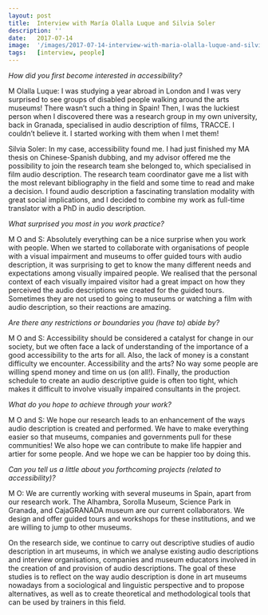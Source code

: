 ```yaml
---
layout: post
title:  Interview with María Olalla Luque and Silvia Soler
description: ''
date:   2017-07-14
image:  '/images/2017-07-14-interview-with-maria-olalla-luque-and-silvia-soler.jpg'
tags:   [interview, people]
---
```


*How did you first become interested in accessibility?*

M Olalla Luque: I was studying a year abroad in London and I was very surprised to see groups of disabled people walking around the arts museums! There wasn’t such a thing in Spain! Then, I was the luckiest person when I discovered there was a research group in my own university, back in Granada, specialised in audio description of films, TRACCE. I couldn’t believe it. I started working with them when I met them!

Silvia Soler: In my case, accessibility found me. I had just finished my MA thesis on Chinese-Spanish dubbing, and my advisor offered me the possibility to join the research team she belonged to, which specialised in film audio description. The research team coordinator gave me a list with the most relevant bibliography in the field and some time to read and make a decision. I found audio description a fascinating translation modality with great social implications, and I decided to combine my work as full-time translator with a PhD in audio description.

*What surprised you most in you work practice?*

M O and S: Absolutely everything can be a nice surprise when you work with people. When we started to collaborate with organisations of people with a visual impairment and museums to offer guided tours with audio description, it was surprising to get to know the many different needs and expectations among visually impaired people. We realised that the personal context of each visually impaired visitor had a great impact on how they perceived the audio descriptions we created for the guided tours. Sometimes they are not used to going to museums or watching a film with audio description, so their reactions are amazing.

*Are there any restrictions or boundaries you (have to) abide by?*

M O and S: Accessibility should be considered a catalyst for change in our society, but we often face a lack of understanding of the importance of a good accessibility to the arts for all. Also, the lack of money is a constant difficulty we encounter. Accessibility and the arts? No way some people are willing spend money and time on us (on all!). Finally, the production schedule to create an audio descriptive guide is often too tight, which makes it difficult to involve visually impaired consultants in the project.

*What do you hope to achieve through your work?*

M O and S: We hope our research leads to an enhancement of the ways audio description is created and performed. We have to make everything easier so that museums, companies and governments pull for these communities! We also hope we can contribute to make life happier and artier for some people. And we hope we can be happier too by doing this.

*Can you tell us a little about you forthcoming projects (related to accessibility)?*

M O: We are currently working with several museums in Spain, apart from our research work. The Alhambra, Sorolla Museum, Science Park in Granada, and CajaGRANADA museum are our current collaborators. We design and offer guided tours and workshops for these institutions, and we are willing to jump to other museums.

On the research side, we continue to carry out descriptive studies of audio description in art museums, in which we analyse existing audio descriptions and interview organisations, companies and museum educators involved in the creation of and provision of audio descriptions. The goal of these studies is to reflect on the way audio description is done in art museums nowadays from a sociological and linguistic perspective and to propose alternatives, as well as to create theoretical and methodological tools that can be used by trainers in this field.
